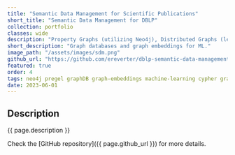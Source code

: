 ```yaml
---
title: "Semantic Data Management for Scientific Publications"
short_title: "Semantic Data Management for DBLP"
collection: portfolio
classes: wide
description: "Property Graphs (utilizing Neo4j), Distributed Graphs (leveraging Pregel), Knowledge Graphs (employing GraphDB), and a culminating project that integrates these graph databases for machine learning applications."
short_description: "Graph databases and graph embeddings for ML."
image_path: "/assets/images/sdm.png"
github_url: "https://github.com/ereverter/dblp-semantic-data-management"
featured: true
order: 4
tags: neo4j pregel graphDB graph-embeddings machine-learning cypher graph
date: 2023-06-01
---
```


Description
-----------
{{ page.description }}

Check the [GitHub repository]({{ page.github_url }}) for more details.
